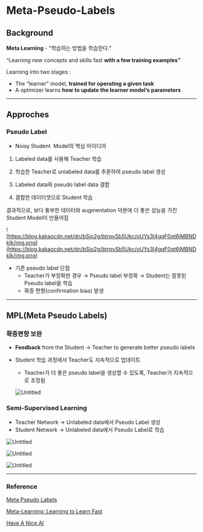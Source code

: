 # Meta-Pseudo-Labels 

## Background

**Meta Learning** - “학습하는 방법을 학습한다.” 

“Learning new concepts and skills fast **with a few training examples”**

Learning into two stages : 

- The “learner” model, **trained for operating a given task**
- A optimizer learns **how** **to update the learner model’s parameters**

---

## Approches

### Pseudo Label

- Noisy Student  Model의 핵심 아이디어

1. Labeled data를 사용해 Teacher 학습

2. 학습한 Teacher로 unlabeled data를 추론하여 pseudo label 생성

3. Labeled data와 pseudo label data 결합

4. 결합한 데이터셋으로 Student 학습

결과적으로, 보다 풍부한 데이터와 augmentation 덕분에 더 좋은 성능을 가진 Student Model이 만들어짐

![https://blog.kakaocdn.net/dn/bSio2g/btrpvSb5Ukc/oUYs3I4gqF0qt6jMBNDklk/img.png](https://blog.kakaocdn.net/dn/bSio2g/btrpvSb5Ukc/oUYs3I4gqF0qt6jMBNDklk/img.png)

- 기존 pseudo label 단점
    - Teacher가 부정확한 경우 → Pseudo label 부정확 → Student는 잘못된 Pseudo label을 학습
    - 확증 편향(confirmation bias) 발생

---

## MPL(Meta Pseudo Labels)

### 확증편향 보완

- **Feedback** from the Student → Teacher to generate better pseudo labels
- Student 학습 과정에서 Teacher도 지속적으로 업데이트
    - Teacher가 더 좋은 pseudo label을 생성할 수 있도록, Teacher가 지속적으로 조정됨
    
    ![Untitled](https://s3-us-west-2.amazonaws.com/secure.notion-static.com/c76590ad-eebf-4b7f-82fe-7348e69aeb9b/Untitled.png)
    

### Semi-Supervised Learning

- Teacher Network → Unlabeled data에서 Pseudo Label 생성
- Student Network → Unlabeled data에서 Pseudo Label로 학습

![Untitled](https://s3-us-west-2.amazonaws.com/secure.notion-static.com/8e1c46aa-d398-4760-9af3-7b973afc3be1/Untitled.png)

![Untitled](https://s3-us-west-2.amazonaws.com/secure.notion-static.com/3cf78e5a-e6db-40e3-83a7-b115bf02f0b4/Untitled.png)

![Untitled](https://s3-us-west-2.amazonaws.com/secure.notion-static.com/bc340c20-30e4-46e5-8c9f-474b08c24b85/Untitled.png)

---

### Reference

[](https://arxiv.org/pdf/2003.10580v4.pdf)

[Meta Pseudo Labels](https://medium.com/@nainaakash012/meta-pseudo-labels-6480acb1b68)

[Meta-Learning: Learning to Learn Fast](https://lilianweng.github.io/posts/2018-11-30-meta-learning/)

[Have A Nice AI](https://kmhana.tistory.com/33)

